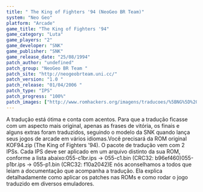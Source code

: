 ```yaml
---
title: " The King of Fighters '94 (NeoGeo BR Team)"
system: "Neo Geo"
platform: "Arcade"
game_title: "The King of Fighters '94"
game_category: "Luta"
game_players: "2"
game_developer: "SNK"
game_publisher: "SNK"
game_release_date: "25/08/1994"
patch_author: "undefined"
patch_group: "NeoGeo BR Team "
patch_site: "http://neogeobrteam.uni.cc/"
patch_version: "1.0 "
patch_release: "01/04/2006 "
patch_type: "IPS"
patch_progress: "100%"
patch_images: ["http://www.romhackers.org/imagens/traducoes/%5BNG%5D%20The%20King%20of%20Fighters%2094%20-%20NGBRT%20-%20Logo.png","http://www.romhackers.org/imagens/traducoes/%5BNG%5D%20The%20King%20of%20Fighters%2094%20-%20NGBRT%20-%201.png","http://www.romhackers.org/imagens/traducoes/%5BNG%5D%20The%20King%20of%20Fighters%2094%20-%20NGBRT%20-%202.png"]
---
```

A tradução está ótima e conta com acentos. Para que a tradução ficasse com um aspecto mais original, apenas as frases de vitória, os finais e alguns extras foram traduzidos, seguindo o modelo da SNK quando lança seus jogos de arcade em vários idiomas.Você precisará da ROM original KOF94.zip (The King of Fighters '94). O pacote de tradução vem com 2 IPSs. Cada IPS deve ser aplicado em um arquivo distinto da sua ROM, conforme a lista abaixo:055-c1br.ips -> 055-c1.bin (CRC32: b96ef460)055-p1br.ips -> 055-p1.bin (CRC32: f10a2042)E nós aconselhamos a todos que leiam a documentação que acompanha a tradução. Ela explica detalhadamente como aplicar os patches nas ROMs e como rodar o jogo traduzido em diversos emuladores.